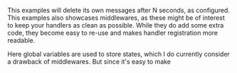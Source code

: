 This examples will delete its own messages after N seconds, as configured. This examples also showcases middlewares, as these might be of interest to keep your handlers as clean as possible. While they do add some extra code, they become easy to re-use and makes handler registration more readable.

Here global variables are used to store states, which I do currently consider a drawback of middlewares. But since it's easy to make
